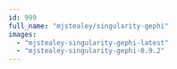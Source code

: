 ```yaml
---
id: 999
full_name: "mjstealey/singularity-gephi"
images: 
  - "mjstealey-singularity-gephi-latest"
  - "mjstealey-singularity-gephi-0.9.2"
---
```

